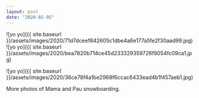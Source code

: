 ```yaml
---
layout: post
date: "2020-02-05"
---
```


![yo yo]({{ site.baseurl }}/assets/images/2020/71d7dceef842605c1dbe4a6e177a5fe2f30aad99.jpg)![yo yo]({{ site.baseurl }}/assets/images/2020/bea7820b714ce45d233329359726f9054fc09ca1.jpg)

![yo yo]({{ site.baseurl }}/assets/images/2020/36ce78f4a1be2968f6ccac6433ead4b1f457aeb1.jpg)

More photos of Mama and Pau snowboarding.
